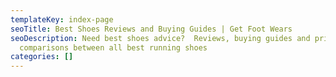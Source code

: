 ```yaml
---
templateKey: index-page
seoTitle: Best Shoes Reviews and Buying Guides | Get Foot Wears
seoDescription: Need best shoes advice?  Reviews, buying guides and price
  comparisons between all best running shoes
categories: []
---
```

